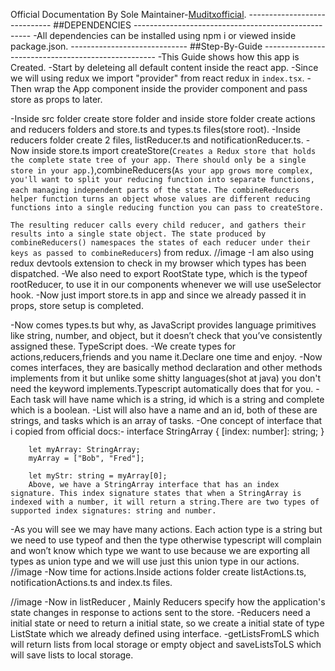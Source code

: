 Official Documentation By Sole Maintainer-[Muditxofficial](https://github.com/Muditxofficial).
----------------------------- ##DEPENDENCIES ----------------------------------------------------
-All dependencies can be installed using npm i or viewed inside package.json.
----------------------------- ##Step-By-Guide ---------------------------------------------------
-This Guide shows how this app is Created.
-Start by deleteing all default content inside the react app.
-Since we will using redux we import "provider" from react redux in `index.tsx`.
-Then wrap the App component inside the provider component and pass store as props to later.

-Inside src folder create store folder and inside store folder create actions and reducers folders and store.ts and types.ts files(store root).
-Inside reducers folder create 2 files, listReducer.ts and notificationReducer.ts.
-Now inside store.ts import createStore(`Creates a Redux store that holds the complete state tree of your app. There should only be a single store in your app.`),combineReducers(`As your app grows more complex, you'll want to split your reducing function into separate functions, each managing independent parts of the state.`
`The combineReducers helper function turns an object whose values are different reducing functions into a single reducing function you can pass to createStore.`

`The resulting reducer calls every child reducer, and gathers their results into a single state object. The state produced by combineReducers() namespaces the states of each reducer under their keys as passed to combineReducers`) from redux.
//image
-I am also using redux devtools extension to check in my browser which types has been dispatched.
-We also need to export RootState type, which is the typeof rootReducer, to use it in our components whenever we will use useSelector hook.
-Now just import store.ts in app and since we already passed it in props, store setup is completed.

-Now comes types.ts but why, as JavaScript provides language primitives like string, number, and object, but it doesn’t check that you’ve consistently assigned these. TypeScript does.
-We create types for actions,reducers,friends and you name it.Declare one time and enjoy.
-Now comes interfaces, they are basically method declaration and other methods implements from it but unlike some shitty languages(shot at java) you don't need the keyword implements.Typescript automatically does that for you.
-Each task will have name which is a string, id which is a string and complete which is a boolean.
-List will also have a name and an id, both of these are strings, and tasks which is an array of tasks.
-One concept of interface that i copied from official docs:-
interface StringArray {
[index: number]: string;
}

        let myArray: StringArray;
        myArray = ["Bob", "Fred"];

        let myStr: string = myArray[0];
        Above, we have a StringArray interface that has an index signature. This index signature states that when a StringArray is indexed with a number, it will return a string.There are two types of supported index signatures: string and number.

-As you will see we may have many actions. Each action type is a string but we need to use typeof and then the type otherwise typescript will complain and won’t know which type we want to use because we are exporting all types as union type and we will use just this union type in our actions.
//image
-Now time for actions.Inside actions folder create listActions.ts, notificationActions.ts and index.ts files.

//image
-Now in listReducer , Mainly Reducers specify how the application's state changes in response to actions sent to the store.
-Reducers need a initial state or need to return a initial state, so we create a initial state of type ListState which we already defined using interface.
-getListsFromLS which will return lists from local storage or empty object and saveListsToLS which will save lists to local storage.
